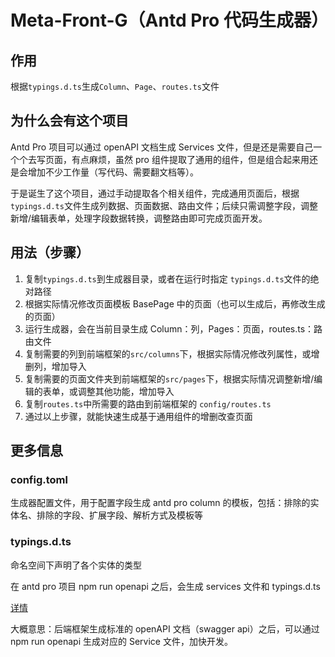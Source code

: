 # Meta-Front-G（Antd Pro 代码生成器）

## 作用

根据`typings.d.ts`生成`Column`、`Page`、`routes.ts`文件

## 为什么会有这个项目

Antd Pro 项目可以通过 openAPI 文档生成 Services 文件，但是还是需要自己一个个去写页面，有点麻烦，虽然 pro 组件提取了通用的组件，但是组合起来用还是会增加不少工作量（写代码、需要翻文档等）。

于是诞生了这个项目，通过手动提取各个相关组件，完成通用页面后，根据 `typings.d.ts`文件生成列数据、页面数据、路由文件；后续只需调整字段，调整新增/编辑表单，处理字段数据转换，调整路由即可完成页面开发。

## 用法（步骤）

1. 复制`typings.d.ts`到生成器目录，或者在运行时指定 `typings.d.ts`文件的绝对路径
2. 根据实际情况修改页面模板 BasePage 中的页面（也可以生成后，再修改生成的页面）
3. 运行生成器，会在当前目录生成 Column：列，Pages：页面，routes.ts：路由文件
4. 复制需要的列到前端框架的`src/columns`下，根据实际情况修改列属性，或增删列，增加导入
5. 复制需要的页面文件夹到前端框架的`src/pages`下，根据实际情况调整新增/编辑的表单，或调整其他功能，增加导入
6. 复制`routes.ts`中所需要的路由到前端框架的 `config/routes.ts`
7. 通过以上步骤，就能快速生成基于通用组件的增删改查页面

## 更多信息

### config.toml

生成器配置文件，用于配置字段生成 antd pro column 的模板，包括：排除的实体名、排除的字段、扩展字段、解析方式及模板等

### typings.d.ts

命名空间下声明了各个实体的类型

在 antd pro 项目 npm run openapi 之后，会生成 services 文件和 typings.d.ts

[详情](https://pro.ant.design/zh-CN/docs/openapi)

大概意思：后端框架生成标准的 openAPI 文档（swagger api）之后，可以通过 npm run openapi 生成对应的 Service 文件，加快开发。
